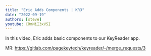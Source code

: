 ```yaml
---
title: "Eric Adds Components | KR3"
date: "2022-09-19"
authors: [steve]
youtube: CRmNiI3xV5I
---
```


<YouTubePlayer youtubeLink={frontmatter.youtube} />

In this video, Eric adds basic components to our KeyReader app.

MR: https://gitlab.com/pagekeytech/keyreader/-/merge_requests/3

